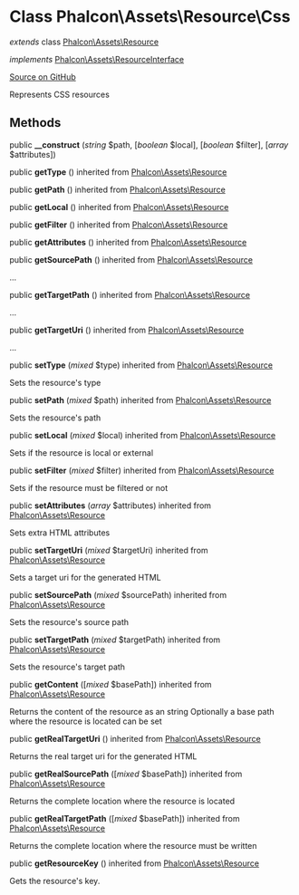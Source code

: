 # Class **Phalcon\\Assets\\Resource\\Css**

*extends* class [Phalcon\Assets\Resource](/[[language]]/[[version]]/api/Phalcon_Assets_Resource)

*implements* [Phalcon\Assets\ResourceInterface](/[[language]]/[[version]]/api/Phalcon_Assets_ResourceInterface)

<a href="https://github.com/phalcon/cphalcon/blob/master/phalcon/assets/resource/css.zep" class="btn btn-default btn-sm">Source on GitHub</a>

Represents CSS resources


## Methods
public  **__construct** (*string* $path, [*boolean* $local], [*boolean* $filter], [*array* $attributes])





public  **getType** () inherited from [Phalcon\Assets\Resource](/[[language]]/[[version]]/api/Phalcon_Assets_Resource)





public  **getPath** () inherited from [Phalcon\Assets\Resource](/[[language]]/[[version]]/api/Phalcon_Assets_Resource)





public  **getLocal** () inherited from [Phalcon\Assets\Resource](/[[language]]/[[version]]/api/Phalcon_Assets_Resource)





public  **getFilter** () inherited from [Phalcon\Assets\Resource](/[[language]]/[[version]]/api/Phalcon_Assets_Resource)





public  **getAttributes** () inherited from [Phalcon\Assets\Resource](/[[language]]/[[version]]/api/Phalcon_Assets_Resource)





public  **getSourcePath** () inherited from [Phalcon\Assets\Resource](/[[language]]/[[version]]/api/Phalcon_Assets_Resource)

...


public  **getTargetPath** () inherited from [Phalcon\Assets\Resource](/[[language]]/[[version]]/api/Phalcon_Assets_Resource)

...


public  **getTargetUri** () inherited from [Phalcon\Assets\Resource](/[[language]]/[[version]]/api/Phalcon_Assets_Resource)

...


public  **setType** (*mixed* $type) inherited from [Phalcon\Assets\Resource](/[[language]]/[[version]]/api/Phalcon_Assets_Resource)

Sets the resource's type



public  **setPath** (*mixed* $path) inherited from [Phalcon\Assets\Resource](/[[language]]/[[version]]/api/Phalcon_Assets_Resource)

Sets the resource's path



public  **setLocal** (*mixed* $local) inherited from [Phalcon\Assets\Resource](/[[language]]/[[version]]/api/Phalcon_Assets_Resource)

Sets if the resource is local or external



public  **setFilter** (*mixed* $filter) inherited from [Phalcon\Assets\Resource](/[[language]]/[[version]]/api/Phalcon_Assets_Resource)

Sets if the resource must be filtered or not



public  **setAttributes** (*array* $attributes) inherited from [Phalcon\Assets\Resource](/[[language]]/[[version]]/api/Phalcon_Assets_Resource)

Sets extra HTML attributes



public  **setTargetUri** (*mixed* $targetUri) inherited from [Phalcon\Assets\Resource](/[[language]]/[[version]]/api/Phalcon_Assets_Resource)

Sets a target uri for the generated HTML



public  **setSourcePath** (*mixed* $sourcePath) inherited from [Phalcon\Assets\Resource](/[[language]]/[[version]]/api/Phalcon_Assets_Resource)

Sets the resource's source path



public  **setTargetPath** (*mixed* $targetPath) inherited from [Phalcon\Assets\Resource](/[[language]]/[[version]]/api/Phalcon_Assets_Resource)

Sets the resource's target path



public  **getContent** ([*mixed* $basePath]) inherited from [Phalcon\Assets\Resource](/[[language]]/[[version]]/api/Phalcon_Assets_Resource)

Returns the content of the resource as an string
Optionally a base path where the resource is located can be set



public  **getRealTargetUri** () inherited from [Phalcon\Assets\Resource](/[[language]]/[[version]]/api/Phalcon_Assets_Resource)

Returns the real target uri for the generated HTML



public  **getRealSourcePath** ([*mixed* $basePath]) inherited from [Phalcon\Assets\Resource](/[[language]]/[[version]]/api/Phalcon_Assets_Resource)

Returns the complete location where the resource is located



public  **getRealTargetPath** ([*mixed* $basePath]) inherited from [Phalcon\Assets\Resource](/[[language]]/[[version]]/api/Phalcon_Assets_Resource)

Returns the complete location where the resource must be written



public  **getResourceKey** () inherited from [Phalcon\Assets\Resource](/[[language]]/[[version]]/api/Phalcon_Assets_Resource)

Gets the resource's key.



